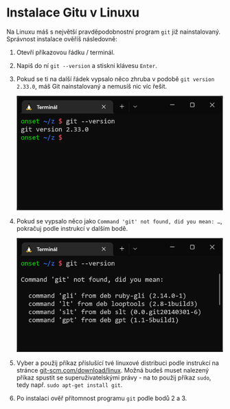 # Instalace Gitu v Linuxu

Na Linuxu máš s největší pravděpodobnostní program `git` již nainstalovaný. Správnost instalace ověříš následovně:

1. Otevří příkazovou řádku / terminál.

1. Napiš do ní `git --version` a stiskni klávesu `Enter`.

1. Pokud se ti na další řádek vypsalo něco zhruba v podobě `git version 2.33.0`, máš Git nainstalovaný a nemusíš nic víc řešit.

   ![terminál s nainstalovaným Gitem](git-version-nainstalovane.png)

1. Pokud se vypsalo něco jako `Command 'git' not found, did you mean: …`, pokračuj podle instrukcí v dalším bodě.

   ![terminál s nenainstalovaným Gitem](git-version-nenainstalovane.png)

1. Vyber a použij příkaz příslušící tvé linuxové distribuci podle instrukcí na stránce [git-scm.com/download/linux](https://git-scm.com/download/linux).
   Možná budeš muset nalezený příkaz spustit se superuživatelskými právy - na to použij příkaz `sudo`, tedy např. `sudo apt-get install git`. 

1. Po instalaci ověř přítomnost programu `git` podle bodů 2 a 3.
